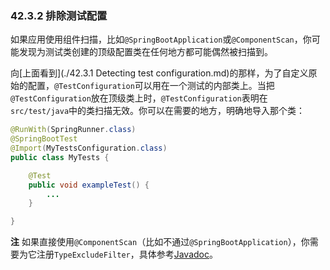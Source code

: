 ### 42.3.2 排除测试配置

如果应用使用组件扫描，比如`@SpringBootApplication`或`@ComponentScan`，你可能发现为测试类创建的顶级配置类在任何地方都可能偶然被扫描到。

向[上面看到](./42.3.1 Detecting test configuration.md)的那样，为了自定义原始的配置，`@TestConfiguration`可以用在一个测试的内部类上。当把`@TestConfiguration`放在顶级类上时，`@TestConfiguration`表明在`src/test/java`中的类扫描无效。你可以在需要的地方，明确地导入那个类：
```java
@RunWith(SpringRunner.class)
@SpringBootTest
@Import(MyTestsConfiguration.class)
public class MyTests {

    @Test
    public void exampleTest() {
        ...
    }

}
```
**注** 如果直接使用`@ComponentScan`（比如不通过`@SpringBootApplication`），你需要为它注册`TypeExcludeFilter`，具体参考[Javadoc](http://docs.spring.io/spring-boot/docs/2.0.0.M2/api/org/springframework/boot/context/TypeExcludeFilter.html)。
